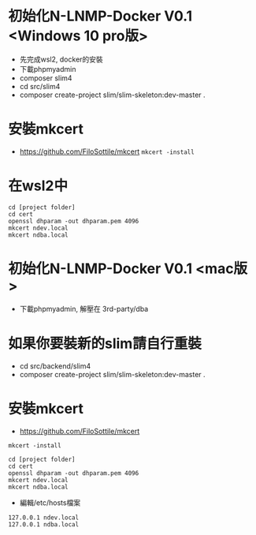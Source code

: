# 初始化N-LNMP-Docker V0.1 <Windows 10 pro版> #
* 先完成wsl2, docker的安裝
* 下載phpmyadmin
* composer slim4
* cd src/slim4
* composer create-project slim/slim-skeleton:dev-master .
# 安裝mkcert
* https://github.com/FiloSottile/mkcert
```mkcert -install```

# 在wsl2中 #

```shell
cd [project folder]
cd cert
openssl dhparam -out dhparam.pem 4096
mkcert ndev.local
mkcert ndba.local
```

# 初始化N-LNMP-Docker V0.1 <mac版> #


* 下載phpmyadmin, 解壓在 3rd-party/dba
# 如果你要裝新的slim請自行重裝 #
* cd src/backend/slim4
* composer create-project slim/slim-skeleton:dev-master .
# 安裝mkcert #
* https://github.com/FiloSottile/mkcert
  
```mkcert -install```
```shell
cd [project folder]
cd cert
openssl dhparam -out dhparam.pem 4096
mkcert ndev.local
mkcert ndba.local
```
* 編輯/etc/hosts檔案
```
127.0.0.1 ndev.local
127.0.0.1 ndba.local
```
